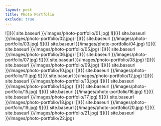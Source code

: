 ```yaml
---
layout: post
title: Photo Portfolio
exclude: true
---
```


![]({{ site.baseurl }}/images/photo-portfolio/01.jpg)
![]({{ site.baseurl }}/images/photo-portfolio/02.jpg)
![]({{ site.baseurl }}/images/photo-portfolio/03.jpg)
![]({{ site.baseurl }}/images/photo-portfolio/04.jpg)
![]({{ site.baseurl }}/images/photo-portfolio/05.jpg)
![]({{ site.baseurl }}/images/photo-portfolio/06.jpg)
![]({{ site.baseurl }}/images/photo-portfolio/07.jpg)
![]({{ site.baseurl }}/images/photo-portfolio/08.jpg)
![]({{ site.baseurl }}/images/photo-portfolio/09.jpg)
![]({{ site.baseurl }}/images/photo-portfolio/10.jpg)
![]({{ site.baseurl }}/images/photo-portfolio/11.jpg)
![]({{ site.baseurl }}/images/photo-portfolio/12.jpg)
![]({{ site.baseurl }}/images/photo-portfolio/13.jpg)
![]({{ site.baseurl }}/images/photo-portfolio/14.jpg)
![]({{ site.baseurl }}/images/photo-portfolio/15.jpg)
![]({{ site.baseurl }}/images/photo-portfolio/16.jpg)
![]({{ site.baseurl }}/images/photo-portfolio/17.jpg)
![]({{ site.baseurl }}/images/photo-portfolio/18.jpg)
![]({{ site.baseurl }}/images/photo-portfolio/19.jpg)
![]({{ site.baseurl }}/images/photo-portfolio/20.jpg)
![]({{ site.baseurl }}/images/photo-portfolio/21.jpg)
![]({{ site.baseurl }}/images/photo-portfolio/22.jpg)
